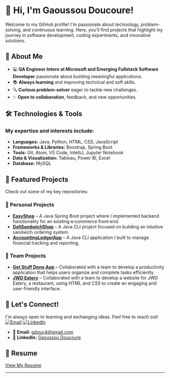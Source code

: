 # 👋 Hi, I'm Gaoussou Doucoure!  
Welcome to my GitHub profile! I'm passionate about technology, problem-solving, and continuous learning. Here, you'll find projects that highlight my journey in software development, coding experiments, and innovative solutions.

## 🚀 About Me  
- 💻 **QA Engineer Intern at Microsoft and Emerging Fullstack Software Developer** passionate about building meaningful applications.  
- 📚 **Always learning** and improving technical and soft skills.  
- 🔍 **Curious problem-solver** eager to tackle new challenges.  
- ✨ **Open to collaboration**, feedback, and new opportunities.  

## 🛠 Technologies & Tools  
### My expertise and interests include:  
- **Languages:** Java, Python, HTML, CSS, JavaScript  
- **Frameworks & Libraries:** Boostrap, Spring Boot
- **Tools:** Git, Atom, VS Code, IntelliJ, Jupyter Notebook
- **Data & Visualization:** Tableau, Power BI, Excel
- **Database:** MySQL  

## 📌 Featured Projects  
Check out some of my key repositories:  

### 🔹 Personal Projects  
- **[EasyShop](https://github.com/GaoussouDoucoure/EasyShop)** – A Java Spring Boot project where I implemented backend functionality for an existing e‑commerce front‑end.
- **[DeliSandwichShop](https://github.com/GaoussouDoucoure/DeliSandwichApp)** – A Java CLI project focused on building an intuitive sandwich ordering system.
- **[AccountingLedgerApp](https://github.com/GaoussouDoucoure/AccountingLedgerApp)** – A Java CLI application I built to manage financial tracking and reporting.

### 🔹 Team Projects  
- **[Get Stuff Done App](https://github.com/GaoussouDoucoure/get-stuff-done-app)** – Collaborated with a team to develop a productivity application that helps users organize and complete tasks efficiently.
- **[JWD Eatery](https://github.com/GaoussouDoucoure/JWD-Eatery)** – Collaborated with a team to develop a website for JWD Eatery, a restaurant, using HTML and CSS to create an engaging and user-friendly interface.

## 💬 Let's Connect!  
I'm always open to learning and exchanging ideas. Feel free to reach out! 
[![Email](https://img.shields.io/badge/EMAIL-blue?style=flat-square&logo=gmail)](mailto:gdouc4@gmail.com)
[![LinkedIn](https://img.shields.io/badge/LINKEDIN-blue?style=flat-square&logo=linkedin)](https://www.linkedin.com/in/gaoussou-doucoure/)

- 📧 **Email:** [gdouc4@gmail.com](mailto:gdouc4@gmail.com)  
- 💼 **LinkedIn:** [Gaoussou Doucoure](https://www.linkedin.com/in/gaoussou-doucoure/)  

## 📄 Resume
[View My Resume](https://drive.google.com/file/d/1yf26G221ntMlbqsGVaS8QcRKhKhuhyTN/view?usp=sharing)

---
